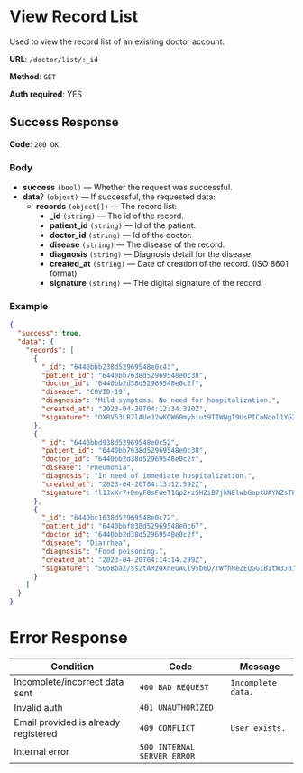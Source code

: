 # View Record List

Used to view the record list of an existing doctor account.

**URL**: `/doctor/list/:_id`

**Method**: `GET`

**Auth required**: YES

## Success Response

**Code**: `200 OK`

### Body

- **success** `(bool)` &mdash; Whether the request was successful.
- **data**? `(object)` &mdash; If successful, the requested data:
  - **records** `(object[])` &mdash; The record list:
    - **\_id** `(string)` &mdash; The id of the record.
    - **patient_id** `(string)` &mdash; Id of the patient.
    - **doctor_id** `(string)` &mdash; Id of the doctor.
    - **disease** `(string)` &mdash; The disease of the record.
    - **diagnosis** `(string)` &mdash; Diagnosis detail for the disease.
    - **created_at** `(string)` &mdash; Date of creation of the record. (ISO 8601 format)
    - **signature** `(string)` &mdash; THe digital signature of the record.

### Example

```json
{
  "success": true,
  "data": {
    "records": [
      {
        "_id": "6440bbb238d52969548e0c43",
        "patient_id": "6440bb7638d52969548e0c38",
        "doctor_id": "6440bb2d38d52969548e0c2f",
        "disease": "COVID-19",
        "diagnosis": "Mild symptoms. No need for hospitalization.",
        "created_at": "2023-04-20T04:12:34.320Z",
        "signature": "OXRV53LR7lAUeJ2wKOW60mybiut9TIWNgT9UsPICoNool1YGZDrSFrNFjQkvKpahY9Qnn/gdQvejYdIEX3G7lN9jV91BJV5GdK4d6VmxeMvrimVr4dxuIIep9kNPHe2dwShVGz2QZFb3+hw9PSKnNV9of298F3aw+ixp86hvxOmGeSGM5zuLRN07kvDt8zw/uKPQIwku5KJEjBpkpxfdOqDEbsAC3mXrTEXHMF0lzGA15huSp2bgLKgbPnXvQwwiycRE9ky7BnuF0jhle/hl8w/iVWW4R4zDFuAXKXgMa4Pg7gh+Hy+5J611a64nAPSp1OjG4+Elzss8D9PaJ9x/dw=="
      },
      {
        "_id": "6440bbd938d52969548e0c52",
        "patient_id": "6440bb7638d52969548e0c38",
        "doctor_id": "6440bb2d38d52969548e0c2f",
        "disease": "Pneumonia",
        "diagnosis": "In need of immediate hospitalization.",
        "created_at": "2023-04-20T04:13:12.592Z",
        "signature": "l1JxXr7+DmyF8sFweT1Gp2+zSHZiB7jkNElwbGaptUAYNZsTPNwTSVm42U4yUcH1z3oO3DZcNEQo1C+hLFR2NiVC0S2UNyiy7CaZlhzgEWF9Jy+SjXqAT0AyC1RozdzPHsauXg/1cDsJNpLxwIEudKj0qSZVnMVJwDN0VXbBQF5c1eCE1Il5mUKEotc5ROWPX33DU9Z2mll7qOlb+Jr7/gEjQSjfO2yEvQRzdR4RA4fy1ykhzcb346pWBuPzO57vxKS/QkfW3F1CnB3iUgKIUVwJhLRruqL7OqoBzj00EDyemBmjqFGYJzQz6HsFb4b6wnOgc/HvwO3nF+li9Ymp9w=="
      },
      {
        "_id": "6440bc1638d52969548e0c72",
        "patient_id": "6440bbf838d52969548e0c67",
        "doctor_id": "6440bb2d38d52969548e0c2f",
        "disease": "Diarrhea",
        "diagnosis": "Food poisoning.",
        "created_at": "2023-04-20T04:14:14.299Z",
        "signature": "S6oBba2/5s2tAMzOXneuACl9Sb6D/rWfhHeZEQGGIBItW3J8iVaH19cdwDTsMEVmuo+SHvi88CnG9qxuj8WVJ4Ro7/xcuC8cDuY3iQV63M50QTTxCVgwAnoQO1vZCOshMWjChQF283RpLYO0sa8ZYQWAAYtFsq+Vf85pHgTffjHLrK48bxqZse2WAC4wJtTSaDMNkjk7SiR6GYtMIcp2l3T4YgUONFPGmvCatX6GWBO5fSqg5NOJXT8AW9Elx6zvZD/6eRae+UnuXQBcd0j0a3ha+15UC0xTCntCLOoy33LZZUTCfIU+O3ymiTssO6GaT2xFTMQa5n8BtqIMmYfpAw=="
      }
    ]
  }
}
```

# Error Response

| **Condition**                        | **Code**                    | **Message**        |
| ------------------------------------ | --------------------------- | ------------------ |
| Incomplete/incorrect data sent       | `400 BAD REQUEST`           | `Incomplete data.` |
| Invalid auth                         | `401 UNAUTHORIZED`          |                    |
| Email provided is already registered | `409 CONFLICT`              | `User exists.`     |
| Internal error                       | `500 INTERNAL SERVER ERROR` |

